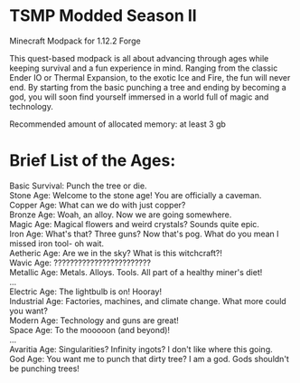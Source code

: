 # TSMP Modded Season II

Minecraft Modpack for 1.12.2 Forge  

This quest-based modpack is all about advancing through ages while keeping survival and a fun experience in mind. Ranging from the classic Ender IO or Thermal Expansion, to the exotic Ice and Fire, the fun will never end. By starting from the basic punching a tree and ending by becoming a god, you will soon find yourself immersed in a world full of magic and technology.  

Recommended amount of allocated memory: at least 3 gb  


# Brief List of the Ages:
Basic Survival: Punch the tree or die.  
Stone Age: Welcome to the stone age! You are officially a caveman.  
Copper Age: What can we do with just copper?  
Bronze Age: Woah, an alloy. Now we are going somewhere.  
Magic Age: Magical flowers and weird crystals? Sounds quite epic.   
Iron Age: What's that? Three guns? Now that's pog. What do you mean I missed iron tool- oh wait.  
Aetheric Age: Are we in the sky? What is this witchcraft?!  
Wavic Age: ????????????????????????  
Metallic Age: Metals. Alloys. Tools. All part of a healthy miner's diet!  
...  
Electric Age: The lightbulb is on! Hooray!  
Industrial Age: Factories, machines, and climate change. What more could you want?  
Modern Age: Technology and guns are great!  
Space Age: To the mooooon (and beyond)!  
...  
Avaritia Age: Singularities? Infinity ingots? I don't like where this going.  
God Age: You want me to punch that dirty tree? I am a god. Gods shouldn't be punching trees!  


